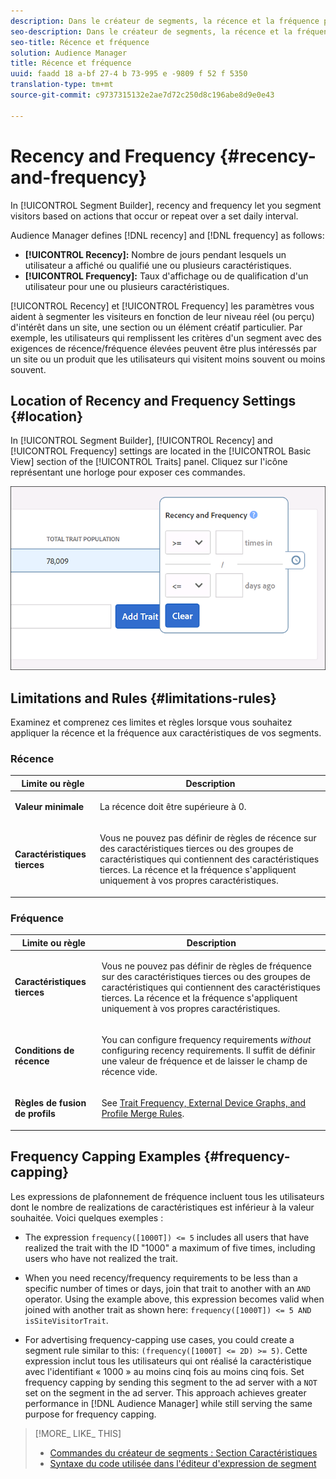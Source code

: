 ```yaml
---
description: Dans le créateur de segments, la récence et la fréquence permettent de segmenter les visiteurs en fonction des actions qui surviennent ou se répètent sur un intervalle quotidien défini.
seo-description: Dans le créateur de segments, la récence et la fréquence permettent de segmenter les visiteurs en fonction des actions qui surviennent ou se répètent sur un intervalle quotidien défini.
seo-title: Récence et fréquence
solution: Audience Manager
title: Récence et fréquence
uuid: faadd 18 a-bf 27-4 b 73-995 e -9809 f 52 f 5350
translation-type: tm+mt
source-git-commit: c9737315132e2ae7d72c250d8c196abe8d9e0e43

---
```



# Recency and Frequency {#recency-and-frequency}

In [!UICONTROL Segment Builder], recency and frequency let you segment visitors based on actions that occur or repeat over a set daily interval.

Audience Manager defines [!DNL recency] and [!DNL frequency] as follows:

* **[!UICONTROL Recency]:** Nombre de jours pendant lesquels un utilisateur a affiché ou qualifié une ou plusieurs caractéristiques.
* **[!UICONTROL Frequency]:** Taux d'affichage ou de qualification d'un utilisateur pour une ou plusieurs caractéristiques.

[!UICONTROL Recency] et [!UICONTROL Frequency] les paramètres vous aident à segmenter les visiteurs en fonction de leur niveau réel (ou perçu) d'intérêt dans un site, une section ou un élément créatif particulier. Par exemple, les utilisateurs qui remplissent les critères d'un segment avec des exigences de récence/fréquence élevées peuvent être plus intéressés par un site ou un produit que les utilisateurs qui visitent moins souvent ou moins souvent.

## Location of Recency and Frequency Settings {#location}

In [!UICONTROL Segment Builder], [!UICONTROL Recency] and [!UICONTROL Frequency] settings are located in the [!UICONTROL Basic View] section of the [!UICONTROL Traits] panel. Cliquez sur l'icône représentant une horloge pour exposer ces commandes.

![](assets/recency_frequency.png)

## Limitations and Rules {#limitations-rules}

Examinez et comprenez ces limites et règles lorsque vous souhaitez appliquer la récence et la fréquence aux caractéristiques de vos segments.

### Récence

<table id="table_026064124C694D75B7A960457D50170B"> 
 <thead> 
  <tr> 
   <th colname="col1" class="entry"> Limite ou règle </th> 
   <th colname="col2" class="entry"> Description </th> 
  </tr> 
 </thead>
 <tbody> 
  <tr> 
   <td colname="col1"> <p> <b>Valeur minimale</b> </p> </td> 
   <td colname="col2"> <p>La récence doit être supérieure à 0. </p> </td> 
  </tr> 
  <tr> 
   <td colname="col1"> <p> <b>Caractéristiques tierces</b> </p> </td> 
   <td colname="col2"> <p>Vous ne pouvez pas définir de règles de récence sur des caractéristiques tierces ou des groupes de caractéristiques qui contiennent des caractéristiques tierces. La récence et la fréquence s'appliquent uniquement à vos propres caractéristiques. </p> </td> 
  </tr> 
 </tbody> 
</table>

### Fréquence

<table id="table_EBD621D26C8B4D03933E8C0753C892A7"> 
 <thead> 
  <tr> 
   <th colname="col1" class="entry"> Limite ou règle </th> 
   <th colname="col2" class="entry"> Description </th> 
  </tr> 
 </thead>
 <tbody> 
  <tr> 
   <td colname="col1"> <p> <b>Caractéristiques tierces</b> </p> </td> 
   <td colname="col2"> <p>Vous ne pouvez pas définir de règles de fréquence sur des caractéristiques tierces ou des groupes de caractéristiques qui contiennent des caractéristiques tierces. La récence et la fréquence s'appliquent uniquement à vos propres caractéristiques. </p> </td> 
  </tr> 
  <tr> 
   <td colname="col1"> <p> <b>Conditions de récence</b> </p> </td> 
   <td colname="col2"> <p>You can configure frequency requirements <i>without</i> configuring recency requirements. Il suffit de définir une valeur de fréquence et de laisser le champ de récence vide. </p> </td> 
  </tr> 
  <tr> 
   <td colname="col1"> <p><b>Règles de fusion de profils</b> </p> </td> 
   <td colname="col2"> <p>See <a href="../../faq/faq-profile-merge.md#trait-freq-device-rules"> Trait Frequency, External Device Graphs, and Profile Merge Rules</a>. </p> </td> 
  </tr> 
 </tbody> 
</table>

## Frequency Capping Examples {#frequency-capping}

Les expressions de plafonnement de fréquence incluent tous les utilisateurs dont le nombre de realizations de caractéristiques est inférieur à la valeur souhaitée. Voici quelques exemples :

* The expression `frequency([1000T]) <= 5` includes all users that have realized the trait with the ID "1000" a maximum of five times, including users who have not realized the trait.
* When you need recency/frequency requirements to be less than a specific number of times or days, join that trait to another with an `AND` operator. Using the example above, this expression becomes valid when joined with another trait as shown here: `frequency([1000T]) <= 5 AND isSiteVisitorTrait`.

* For advertising frequency-capping use cases, you could create a segment rule similar to this: `(frequency([1000T] <= 2D) >= 5)`. Cette expression inclut tous les utilisateurs qui ont réalisé la caractéristique avec l'identifiant « 1000 » au moins cinq fois au moins cinq fois. Set frequency capping by sending this segment to the ad server with a `NOT` set on the segment in the ad server. This approach achieves greater performance in [!DNL Audience Manager] while still serving the same purpose for frequency capping.

>[!MORE_ LIKE_ THIS]
>
>* [Commandes du créateur de segments : Section Caractéristiques](../../features/segments/segment-builder.md#segment-builder-controls-traits)
>* [Syntaxe du code utilisée dans l'éditeur d'expression de segment](../../features/segments/segment-code-syntax.md)

